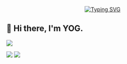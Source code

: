 <!-- <p align="center"><a href="https://github.com/YogTandel"><img width="80%" alt="Hello, I'm Yog Tandel I do open full stack!" src="./assets/gh-readme-header.png" /></a></p> -->
<p align="center" href="https://git.io/typing-svg">
  <a href="https://git.io/typing-svg"><img src="https://readme-typing-svg.herokuapp.com?font=Poppins&pause=1000&color=E4E4E4&center=true&vCenter=true&width=435&lines=%F0%9F%8C%BF++Yog+Tandel.;%F0%9F%8C%B1+Informatics+Student;%F0%9F%93%A6+Full+Stack+Developer" alt="Typing SVG" /></a>
</p>

## 👋 Hi there, I'm YOG.

[![](http://github-profile-summary-cards.vercel.app/api/cards/profile-details?username=YogTandel&theme=rose_pine)](https://github.com/YogTandel)

[![](http://github-profile-summary-cards.vercel.app/api/cards/stats?username=YogTandel&theme=rose_pine)](https://github.com/YogTandel) [![](http://github-profile-summary-cards.vercel.app/api/cards/repos-per-language?username=YogTandel&theme=rose_pine)](https://github.com/YogTandel)
##
